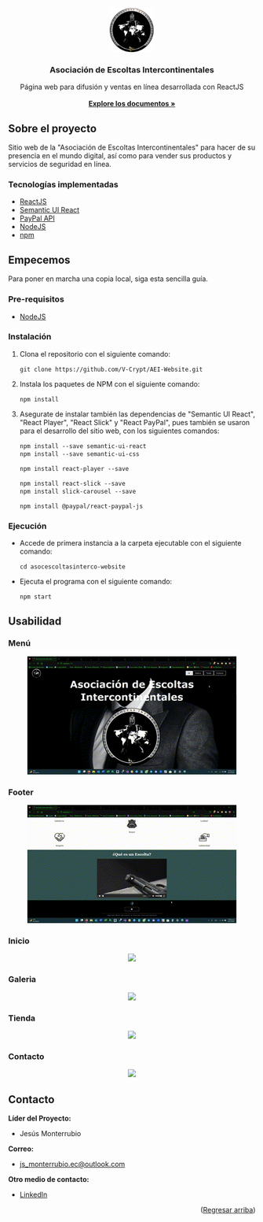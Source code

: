 <div id="top"></div>

<!-- LOGO DEL PROYECTO -->

<br />
<div align="center">
  <a href="https://github.com/github_username/repo_name">
    <img src="./asocescoltasinterco-website/src/img/AEI_logo.png" width="90" height="90">
  </a>

<h3 align="center">Asociación de Escoltas Intercontinentales</h3>

  <p align="center">
    Página web para difusión y ventas en línea desarrollada con ReactJS
    <br />
    <a href="https://github.com/V-Crypt/AEI-Website.git">
    <br />
    <strong>Explore los documentos »</strong></a>
  </p>
</div>

<!-- SOBRE EL PROYECTO -->

## Sobre el proyecto

Sitio web de la "Asociación de Escoltas Intercontinentales" para hacer de su presencia en el mundo digital, así como para vender sus productos y servicios de seguridad en línea.

### Tecnologías implementadas

- [ReactJS](https://reactjs.org)
- [Semantic UI React](https://react.semantic-ui.com)
- [PayPal API](https://developer.paypal.com)
- [NodeJS](https://nodejs.org)
- [npm](https://www.npmjs.com)

<!-- EMPECEMOS -->

## Empecemos

Para poner en marcha una copia local, siga esta sencilla guía.

### Pre-requisitos

- [NodeJS](https://nodejs.org)

### Instalación

1. Clona el repositorio con el siguiente comando:
   ```
   git clone https://github.com/V-Crypt/AEI-Website.git
   ```

2. Instala los paquetes de NPM con el siguiente comando:
   ```
   npm install
   ```

3. Asegurate de instalar también las dependencias de "Semantic UI React", "React Player", "React Slick" y "React PayPal", pues también se usaron para el desarrollo del sitio web, con los siguientes comandos:
   ```
   npm install --save semantic-ui-react
   npm install --save semantic-ui-css
   ```
   ```
   npm install react-player --save
   ```
   ```
   npm install react-slick --save
   npm install slick-carousel --save
   ```
   ```
   npm install @paypal/react-paypal-js
   ```

### Ejecución

- Accede de primera instancia a la carpeta ejecutable con el siguiente comando: 
  ```
  cd asocescoltasinterco-website
  ```

- Ejecuta el programa con el siguiente comando: 
  ```
  npm start
  ```

<!-- EJEMPLOS DE USOS -->

## Usabilidad

### Menú

<p align="center">
  <img src="./asocescoltasinterco-website/public/img/menu.gif">
</p>

### Footer

<p align="center">
  <img src="./asocescoltasinterco-website/public/img/footer.gif">
</p>

### Inicio

<p align="center">
  <img src="./asocescoltasinterco-website/public/img/inicio.gif">
</p>

### Galeria

<p align="center">
  <img src="./asocescoltasinterco-website/public/img/galeria.gif">
</p>

### Tienda

<p align="center">
  <img src="./asocescoltasinterco-website/public/img/tienda.gif">
</p>

### Contacto

<p align="center">
  <img src="./asocescoltasinterco-website/public/img/contacto.gif">
</p>

## Contacto

**Líder del Proyecto:** 
  - Jesús Monterrubio  

**Correo:** 
  - js_monterrubio.ec@outlook.com

**Otro medio de contacto:**
  - [LinkedIn](https://www.linkedin.com/in/jesus-monterrubio)

<p align="right">
  (<a href="#top">Regresar arriba</a>)
</p>
